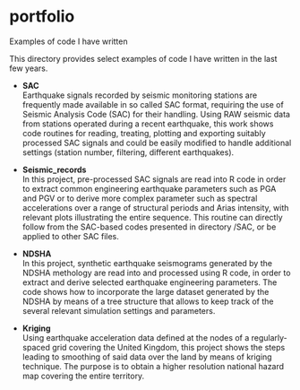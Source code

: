 # portfolio
Examples of code I have written


This directory provides select examples of code I have written in the last few years.

+ **SAC**  
Earthquake signals recorded by seismic monitoring stations are frequently made available in so called SAC format, requiring the use of Seismic Analysis Code (SAC) for their handling. Using RAW seismic data from stations operated during a recent earthquake, this work shows code routines for reading, treating, plotting and exporting suitably processed SAC signals and could be easily modified to handle additional settings (station number, filtering, different earthquakes).
  

+ **Seismic_records**   
In this project, pre-processed SAC signals are read into R code in order to extract common engineering earthquake parameters such as PGA and PGV or to derive more complex parameter such as spectral accelerations over a range of structural periods and Arias intensity, with relevant plots illustrating the entire sequence.
    This routine can directly follow from the SAC-based codes presented in directory /SAC, or be applied to other SAC files.


+ **NDSHA**    
In this project, synthetic earthquake seismograms generated by the NDSHA methology are read into and processed using R code, in order to extract and derive selected earthquake engineering parameters. The code shows how to incorporate the large dataset generated by the NDSHA by means of a tree structure that allows to keep track of the several relevant simulation settings and parameters.


+ **Kriging**    
Using earthquake acceleration data defined at the nodes of a regularly-spaced grid covering the United Kingdom, this project shows the steps leading to smoothing of said data over the land by means of kriging technique. The purpose is to obtain a higher resolution national hazard map covering the entire territory.
    

  
